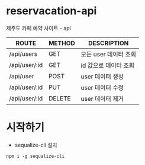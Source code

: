 # reservacation-api
제주도 카페 예약 사이트 - api

ROUTE | METHOD | DESCRIPTION
---|---|---
/api/users | GET | 모든 user 데이터 조회
/api/user/:id | GET | id 값으로 데이터 조회
/api/user | POST | user 데이터 생성
/api/user/:id | PUT | user 데이터 수정
/api/user/:id | DELETE | user 데이터 제거

# 시작하기

* sequalize-cli 설치
```
npm i -g sequalize-cli
```
